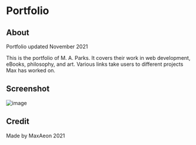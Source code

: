 # Portfolio

## About
Portfolio updated November 2021

This is the portfolio of M. A. Parks. It covers their work in web development, eBooks, philosophy, and art. Various links take users to different projects Max has worked on. 

## Screenshot
![image](https://user-images.githubusercontent.com/87254760/141661856-57fbc581-adfa-44c3-8681-759e5533380a.png)

## Credit
Made by MaxAeon 2021
